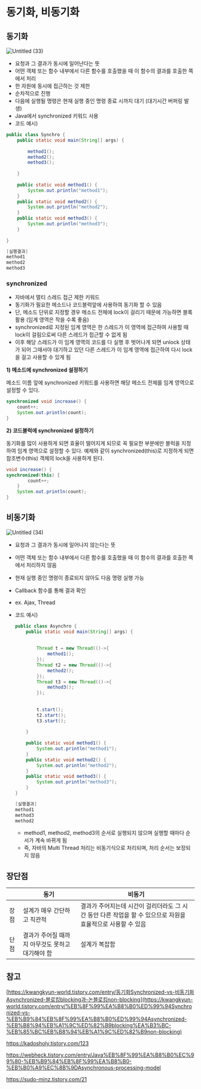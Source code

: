 # 동기화, 비동기화

## 동기화

![Untitled (33)](https://github.com/RIN-1011/RIN-1011/assets/60701386/9319046b-cbb2-4277-b40a-d033278cdadf)

- 요청과 그 결과가 동시에 일어난다는 뜻
- 어떤 객체 또는 함수 내부에서 다른 함수를 호출했을 때 이 함수의 결과를 호출한 쪽에서 처리
- 한 자원에 동시에 접근하는 것 제한
- 순차적으로 진행
- 다음에 실행될 명령은 현재 실행 중인 명령 종료 시까지 대기 (대기시간 버퍼링 발생)
- Java에서 synchronized 키워드 사용
- 코드 예시)
    
```java
public class Synchro {
	public static void main(String[] args) {
		
		method1();
		method2();
		method3();
		
	}
	
	public static void method1() {
		System.out.println("method1");
	}
	public static void method2() {
		System.out.println("method2");
	}
	public static void method3() {
		System.out.println("method3");
	}
	
}

[실행결과]
method1
method2
method3
```
    

### synchronized

- 자바에서 멀티 스레드 접근 제한 키워드
- 동기화가 필요한 메소드나 코드블럭앞에 사용하여 동기화 할 수 있음
- 단, 메소드 단위로 지정할 경우 메소드 전체에 lock이 걸리기 때문에 가능하면 블록 활용 (임계 영역은 작을 수록 좋음)
- synchronized로 지정된 임계 영역은 한 스레드가 이 영역에 접근하여 사용할 때 lock이 걸림으로써 다른 스레드가 접근할 수 없게 됨
- 이후 해당 스레드가 이 임계 영역의 코드를 다 실행 후 벗어나게 되면 unlock 상태가 되어 그때서야 대기하고 있던 다른 스레드가 이 임계 영역에 접근하여 다시 lock을 걸고 사용할 수 있게 됨

**1) 메소드에 synchronized 설정하기**

메소드 이름 앞에 synchronized 키워드를 사용하면 해당 메소드 전체를 임계 영역으로 설정할 수 있다.

```java
synchronized void increase() {
	count++;
	System.out.println(count);
}
```

**2) 코드블럭에 synchronized 설정하기**

동기화를 많이 사용하게 되면 효율이 떨어지게 되므로 꼭 필요한 부분에만 블럭을 지정하여 임계 영역으로 설정할 수 있다. 예제와 같이 synchronized(this)로 지정하게 되면 참조변수(this) 객체의 lock을 사용하게 된다.

```java
void increase() {
synchronized(this) {
		count++;
	}
	System.out.println(count);
}
```

## 비동기화

![Untitled (34)](https://github.com/RIN-1011/RIN-1011/assets/60701386/2c0cdaea-a625-4bd2-a3d1-1d4519028f28)

- 요청과 그 결과가 동시에 일어나지 않는다는 뜻
- 어떤 객체 또는 함수 내부에서 다른 함수를 호출했을 때 이 함수의 결과를 호출한 쪽에서 처리하지 않음
- 현재 실행 중인 명령이 종료되지 않아도 다음 명령 실행 가능
- Callback 함수를 통해 결과 확인
- ex. Ajax, Thread
- 코드 예시)
    
    ```java
    public class Asynchro {
    	public static void main(String[] args) {
    	
    	
    		Thread t = new Thread(()->{
    			method1();
    		});
    		Thread t2 = new Thread(()->{
    			method2();
    		});
    		Thread t3 = new Thread(()->{
    			method3();
    		});
    		
    		
    		t.start();
    		t2.start();
    		t3.start();
    		
    	}
    	
    	public static void method1() {
    		System.out.println("method1");
    	}
    	public static void method2() {
    		System.out.println("method2");
    	}
    	public static void method3() {
    		System.out.println("method3");
    	}
    }
    
    [실행결과]
    method1
    method3
    method2
    ```
    
    - method1, method2, method3의 순서로 실행되지 않으며 실행할 때마다 순서가 계속 바뀌게 됨
    - 즉, 자바의 Multi Thread 처리는 비동기식으로 처리되며, 처리 순서는 보장되지 않음

## 장단점

|  | 동기 | 비동기 |
| --- | --- | --- |
| 장점 | 설계가 매우 간단하고 직관적 | 결과가 주어지는데 시간이 걸리더라도 그 시간 동안 다른 작업을 할 수 있으므로 자원을 효율적으로 사용할 수 있음 |
| 단점 | 결과가 주어질 때까지 아무것도 못하고 대기해야 함 | 설계가 복잡함 |

## 참고

[https://kwangkyun-world.tistory.com/entry/동기화Synchronized-vs-비동기화Asynchronized-블로킹blocking과-논블로킹non-blocking](https://kwangkyun-world.tistory.com/entry/%EB%8F%99%EA%B8%B0%ED%99%94Synchronized-vs-%EB%B9%84%EB%8F%99%EA%B8%B0%ED%99%94Asynchronized-%EB%B8%94%EB%A1%9C%ED%82%B9blocking%EA%B3%BC-%EB%85%BC%EB%B8%94%EB%A1%9C%ED%82%B9non-blocking)

https://kadosholy.tistory.com/123

https://webheck.tistory.com/entry/Java%EB%8F%99%EA%B8%B0%EC%99%80-%EB%B9%84%EB%8F%99%EA%B8%B0-%EB%B0%A9%EC%8B%9DAsynchronous-processing-model

https://sudo-minz.tistory.com/21
